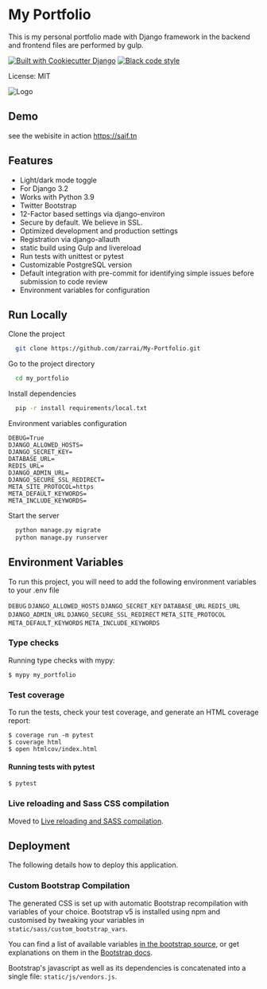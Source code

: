 # My Portfolio

This is my personal portfolio made with Django framework in the backend
and frontend files are performed by gulp.

[![Built with Cookiecutter Django](https://img.shields.io/badge/built%20with-Cookiecutter%20Django-ff69b4.svg?logo=cookiecutter)](https://github.com/cookiecutter/cookiecutter-django/)
[![Black code style](https://img.shields.io/badge/code%20style-black-000000.svg)](https://github.com/ambv/black)

License: MIT

![Logo](https://saif.tn/media/saif.png)


## Demo

see the webisite in action https://saif.tn


## Features

- Light/dark mode toggle
- For Django 3.2
- Works with Python 3.9
- Twitter Bootstrap
- 12-Factor based settings via django-environ
- Secure by default. We believe in SSL.
- Optimized development and production settings
- Registration via django-allauth
- static build using Gulp and livereload
- Run tests with unittest or pytest
- Customizable PostgreSQL version
- Default integration with pre-commit for identifying simple issues before submission to code review
- Environment variables for configuration


## Run Locally

Clone the project

```bash
  git clone https://github.com/zarrai/My-Portfolio.git
```

Go to the project directory

```bash
  cd my_portfolio
```

Install dependencies

```bash
  pip -r install requirements/local.txt
```
Environment variables configuration

```
DEBUG=True
DJANGO_ALLOWED_HOSTS=
DJANGO_SECRET_KEY=
DATABASE_URL=
REDIS_URL=
DJANGO_ADMIN_URL=
DJANGO_SECURE_SSL_REDIRECT=
META_SITE_PROTOCOL=https
META_DEFAULT_KEYWORDS=
META_INCLUDE_KEYWORDS=
```

Start the server

```bash
  python manage.py migrate
  python manage.py runserver
```


## Environment Variables

To run this project, you will need to add the following environment variables to your .env file

`DEBUG`
`DJANGO_ALLOWED_HOSTS`
`DJANGO_SECRET_KEY`
`DATABASE_URL`
`REDIS_URL`
`DJANGO_ADMIN_URL`
`DJANGO_SECURE_SSL_REDIRECT`
`META_SITE_PROTOCOL`
`META_DEFAULT_KEYWORDS`
`META_INCLUDE_KEYWORDS`

### Type checks

Running type checks with mypy:

    $ mypy my_portfolio

### Test coverage

To run the tests, check your test coverage, and generate an HTML coverage report:

    $ coverage run -m pytest
    $ coverage html
    $ open htmlcov/index.html

#### Running tests with pytest

    $ pytest

### Live reloading and Sass CSS compilation

Moved to [Live reloading and SASS compilation](https://cookiecutter-django.readthedocs.io/en/latest/developing-locally.html#sass-compilation-live-reloading).

## Deployment

The following details how to deploy this application.
### Custom Bootstrap Compilation

The generated CSS is set up with automatic Bootstrap recompilation with variables of your choice.
Bootstrap v5 is installed using npm and customised by tweaking your variables in `static/sass/custom_bootstrap_vars`.

You can find a list of available variables [in the bootstrap source](https://github.com/twbs/bootstrap/blob/main/scss/_variables.scss), or get explanations on them in the [Bootstrap docs](https://getbootstrap.com/docs/5.1/customize/sass/).

Bootstrap's javascript as well as its dependencies is concatenated into a single file: `static/js/vendors.js`.
